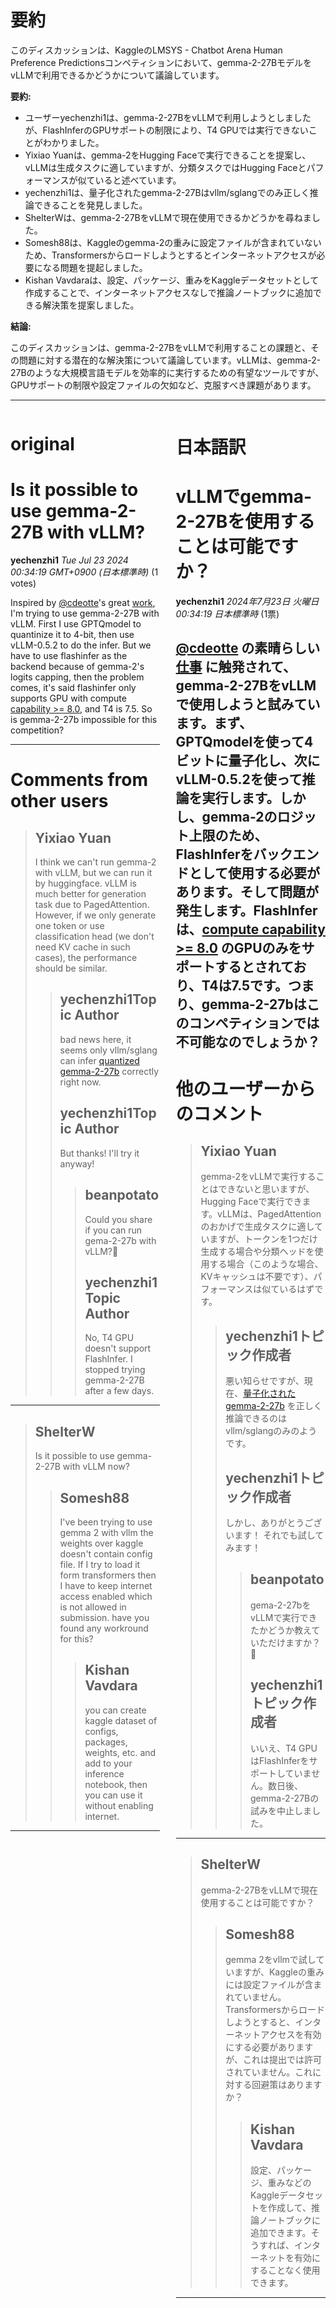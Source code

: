 # 要約 
このディスカッションは、KaggleのLMSYS - Chatbot Arena Human Preference Predictionsコンペティションにおいて、gemma-2-27BモデルをvLLMで利用できるかどうかについて議論しています。

**要約:**

* ユーザーyechenzhi1は、gemma-2-27BをvLLMで利用しようとしましたが、FlashInferのGPUサポートの制限により、T4 GPUでは実行できないことがわかりました。
* Yixiao Yuanは、gemma-2をHugging Faceで実行できることを提案し、vLLMは生成タスクに適していますが、分類タスクではHugging Faceとパフォーマンスが似ていると述べています。
* yechenzhi1は、量子化されたgemma-2-27Bはvllm/sglangでのみ正しく推論できることを発見しました。
* ShelterWは、gemma-2-27BをvLLMで現在使用できるかどうかを尋ねました。
* Somesh88は、Kaggleのgemma-2の重みに設定ファイルが含まれていないため、Transformersからロードしようとするとインターネットアクセスが必要になる問題を提起しました。
* Kishan Vavdaraは、設定、パッケージ、重みをKaggleデータセットとして作成することで、インターネットアクセスなしで推論ノートブックに追加できる解決策を提案しました。

**結論:**

このディスカッションは、gemma-2-27BをvLLMで利用することの課題と、その問題に対する潜在的な解決策について議論しています。vLLMは、gemma-2-27Bのような大規模言語モデルを効率的に実行するための有望なツールですが、GPUサポートの制限や設定ファイルの欠如など、克服すべき課題があります。


---


<style>
.column-left{
  float: left;
  width: 47.5%;
  text-align: left;
}
.column-right{
  float: right;
  width: 47.5%;
  text-align: left;
}
.column-one{
  float: left;
  width: 100%;
  text-align: left;
}
</style>


<div class="column-left">

# original

# Is it possible to use gemma-2-27B with vLLM?

**yechenzhi1** *Tue Jul 23 2024 00:34:19 GMT+0900 (日本標準時)* (1 votes)

Inspired by [@cdeotte](https://www.kaggle.com/cdeotte)'s great [work](https://www.kaggle.com/competitions/lmsys-chatbot-arena/discussion/521294), I'm trying to use gemma-2-27B with vLLM. First I use GPTQmodel to quantinize it to 4-bit, then use vLLM-0.5.2 to do the infer. But we have to use flashinfer as the backend because of gemma-2's logits capping, then the problem comes, it's said flashinfer only supports GPU with compute [capability >= 8.0](https://github.com/vllm-project/vllm/issues/6173#issuecomment-2214759644), and T4 is 7.5. So is gemma-2-27b impossible for this competition?



---

 # Comments from other users

> ## Yixiao Yuan
> 
> I think we can't run gemma-2 with vLLM, but we can run it by huggingface. vLLM is much better for generation task due to PagedAttention. However, if we only generate one token or use classification head (we don't need KV cache in such cases), the performance should be similar.
> 
> 
> 
> > ## yechenzhi1Topic Author
> > 
> > bad news here, it seems only vllm/sglang can infer [quantized gemma-2-27b](https://github.com/ModelCloud/GPTQModel/issues/140#issuecomment-2242221690) correctly right now. 
> > 
> > 
> > 
> > ## yechenzhi1Topic Author
> > 
> > But thanks! I'll try it anyway!
> > 
> > 
> > 
> > > ## beanpotato
> > > 
> > > Could you share if you can run gema-2-27b with vLLM?🥰
> > > 
> > > 
> > > 
> > > ## yechenzhi1Topic Author
> > > 
> > > No, T4 GPU doesn't support FlashInfer. I stopped trying gemma-2-27B after a few days.
> > > 
> > > 
> > > 


---

> ## ShelterW
> 
> Is it possible to use gemma-2-27B with vLLM now?
> 
> 
> 
> > ## Somesh88
> > 
> > I've been trying to use gemma 2 with vllm the weights over kaggle doesn't contain config file. If I try to load it form transformers then I have to keep internet access enabled which is not allowed in submission. have you found any workround for this? 
> > 
> > 
> > 
> > > ## Kishan Vavdara
> > > 
> > > you can create kaggle dataset of configs, packages, weights, etc. and add to your inference notebook, then you can use it without enabling internet. 
> > > 
> > > 
> > > 


---



</div>
<div class="column-right">

# 日本語訳

# vLLMでgemma-2-27Bを使用することは可能ですか？

**yechenzhi1** *2024年7月23日 火曜日 00:34:19 日本標準時* (1票)

[@cdeotte](https://www.kaggle.com/cdeotte) の素晴らしい[仕事](https://www.kaggle.com/competitions/lmsys-chatbot-arena/discussion/521294) に触発されて、gemma-2-27BをvLLMで使用しようと試みています。まず、GPTQmodelを使って4ビットに量子化し、次にvLLM-0.5.2を使って推論を実行します。しかし、gemma-2のロジット上限のため、FlashInferをバックエンドとして使用する必要があります。そして問題が発生します。FlashInferは、[compute capability >= 8.0](https://github.com/vllm-project/vllm/issues/6173#issuecomment-2214759644) のGPUのみをサポートするとされており、T4は7.5です。つまり、gemma-2-27bはこのコンペティションでは不可能なのでしょうか？
---
# 他のユーザーからのコメント
> ## Yixiao Yuan
> 
> gemma-2をvLLMで実行することはできないと思いますが、Hugging Faceで実行できます。vLLMは、PagedAttentionのおかげで生成タスクに適していますが、トークンを1つだけ生成する場合や分類ヘッドを使用する場合（このような場合、KVキャッシュは不要です）、パフォーマンスは似ているはずです。
> 
> 
> 
> > ## yechenzhi1トピック作成者
> > 
> > 悪い知らせですが、現在、[量子化されたgemma-2-27b](https://github.com/ModelCloud/GPTQModel/issues/140#issuecomment-2242221690) を正しく推論できるのはvllm/sglangのみのようです。
> > 
> > 
> > 
> > ## yechenzhi1トピック作成者
> > 
> > しかし、ありがとうございます！ それでも試してみます！
> > 
> > 
> > 
> > > ## beanpotato
> > > 
> > > gema-2-27bをvLLMで実行できたかどうか教えていただけますか？🥰
> > > 
> > > 
> > > 
> > > ## yechenzhi1トピック作成者
> > > 
> > > いいえ、T4 GPUはFlashInferをサポートしていません。数日後、gemma-2-27Bの試みを中止しました。
> > > 
> > > 
> > > 
---
> ## ShelterW
> 
> gemma-2-27BをvLLMで現在使用することは可能ですか？
> 
> 
> 
> > ## Somesh88
> > 
> > gemma 2をvllmで試していますが、Kaggleの重みには設定ファイルが含まれていません。Transformersからロードしようとすると、インターネットアクセスを有効にする必要がありますが、これは提出では許可されていません。これに対する回避策はありますか？
> > 
> > 
> > 
> > > ## Kishan Vavdara
> > > 
> > > 設定、パッケージ、重みなどのKaggleデータセットを作成して、推論ノートブックに追加できます。そうすれば、インターネットを有効にすることなく使用できます。
> > > 
> > > 
> > > 
---



</div>